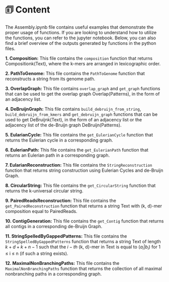 # 🗊 Content

The Assembly.ipynb file contains useful examples that demonstrate the proper usage of functions. If you are looking to understand how to utilize the functions, you can refer to the jupyter notebook. Below, you can also find a brief overview of the outputs generated by functions in the python files.

**1. Composition:** This file contains the `composition` function that returns Compositionk(Text), where the k-mers are arranged in lexicographic order.

**2. PathToGenome:** This file contains the `PathToGenome` function that reconstructs a string from its genome path.

**3. OverlapGraph:** This file contains `overlap_graph` and `get_graph` functions that can be used to get the overlap graph Overlap(Patterns), in the form of an adjacency list.

**4. DeBruijnGraph:** This file contains `build_debruijn_from_string`, `build_debruijn_from_kmers` and `get_debruijn_graph` functions that can be used to get DeBruijnk(Text), in the form of an adjacency list or the adjacency list of the de-Bruijn graph DeBruijn(Patterns).

**5. EularianCycle:** This file contains the `get_EulerianCycle` function that returns the Eulerian cycle in a corresponding graph.

**6. EulerianPath:** This file contains the `get_EulerianPath` function that returns an Eulerian path in a corresponding graph.

**7. EularianReconstruction:** This file contains the `StringReconstruction` function that returns string construction using Eulerian Cycles and de-Bruijn Graph.

**8. CircularString:** This file contains the `get_CircularString` function that returns the k-universal circular string.

**9. PairedReadsReconstruction:** This file contains the `get_PairedReconstruction` function that returns a string Text with (k, d)-mer composition equal to PairedReads.

**10. ContigGeneration:** This file contains the `get_Contig` function that returns all contigs in a corresponding de-Bruijn Graph.

**11. StringSpelledByGappedPatterns:** This file contains the `StringSpelledByGappedPatterns` function that returns a string Text of length $k + d + k + n - 1$ such that the $i-th$ (k, d)-mer in Text is equal to $(a_i|b_i)$ for 1 ≤ i ≤ n (if such a string exists).

**12. MaximalNonBranchingPaths:** This file contains the `MaximalNonBranchingPaths` function that returns the collection of all maximal nonbranching paths in a corresponding graph.


